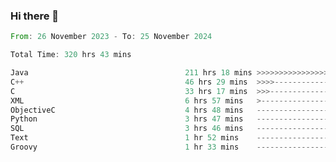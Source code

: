 ### Hi there 👋

<!--
**luoxuanzao/luoxuanzao** is a ✨ _special_ ✨ repository because its `README.md` (this file) appears on your GitHub profile.

Here are some ideas to get you started:

- 🔭 I’m currently working on ...
- 🌱 I’m currently learning ...
- 👯 I’m looking to collaborate on ...
- 🤔 I’m looking for help with ...
- 💬 Ask me about ...
- 📫 How to reach me: ...
- 😄 Pronouns: ...
- ⚡ Fun fact: ...
-->

<!--START_SECTION:waka-->

```rust
From: 26 November 2023 - To: 25 November 2024

Total Time: 320 hrs 43 mins

Java                                   211 hrs 18 mins >>>>>>>>>>>>>>>>---------   65.86 %
C++                                    46 hrs 29 mins  >>>>---------------------   14.49 %
C                                      33 hrs 17 mins  >>>----------------------   10.38 %
XML                                    6 hrs 57 mins   >------------------------   02.17 %
ObjectiveC                             4 hrs 48 mins   -------------------------   01.50 %
Python                                 3 hrs 47 mins   -------------------------   01.18 %
SQL                                    3 hrs 46 mins   -------------------------   01.17 %
Text                                   1 hr 52 mins    -------------------------   00.58 %
Groovy                                 1 hr 33 mins    -------------------------   00.49 %
```

<!--END_SECTION:waka-->